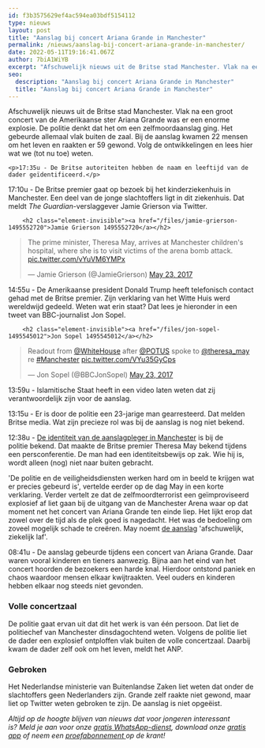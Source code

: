 ```yaml
---
id: f3b3575629ef4ac594ea03bdf5154112
type: nieuws
layout: post
title: "Aanslag bij concert Ariana Grande in Manchester"
permalink: /nieuws/aanslag-bij-concert-ariana-grande-in-manchester/
date: 2022-05-11T19:16:41.067Z
author: 7biA1WiYB
excerpt: "Afschuwelijk nieuws uit de Britse stad Manchester. Vlak na een groot concert van de Amerikaanse ster Ariana Grande was er een enorme explosie. De politie denkt dat het om een zelfmoordaanslag ging. Het gebeurde allemaal vlak buiten de zaal. Bij de aanslag kwamen 22 mensen om het leven en raakten er 59 gewond. Volg de ontwikkelingen en lees hier wat we (tot nu toe) weten.  "
seo:
  description: "Aanslag bij concert Ariana Grande in Manchester"
  title: "Aanslag bij concert Ariana Grande in Manchester"
---
```

Afschuwelijk nieuws uit de Britse stad Manchester. Vlak na een groot concert van de Amerikaanse ster Ariana Grande was er een enorme explosie. De politie denkt dat het om een zelfmoordaanslag ging. Het gebeurde allemaal vlak buiten de zaal. Bij de aanslag kwamen 22 mensen om het leven en raakten er 59 gewond. Volg de ontwikkelingen en lees hier wat we (tot nu toe) weten.  

    <p>17:35u - De Britse autoriteiten hebben de naam en leeftijd van de dader geïdentificeerd.</p>
<p>17:10u - De Britse premier gaat op bezoek bij het kinderziekenhuis in Manchester. Een deel van de jonge slachtoffers ligt in dit ziekenhuis. Dat meldt <em>The Guardian</em>-verslaggever Jamie Grierson via Twitter.</p>
<p><div class="media media-element-container media-default"><div id="file-417508" class="file file-document file-text-oembed">

        <h2 class="element-invisible"><a href="/files/jamie-grierson-1495552720">Jamie Grierson 1495552720</a></h2>
    
  
  <div class="content">
    
<blockquote class="twitter-tweet" data-width="550"><p lang="en" dir="ltr">The prime minister, Theresa May, arrives at Manchester children&#39;s hospital, where she is to visit victims of the arena bomb attack. <a href="https://t.co/vYuVM6YMPx">pic.twitter.com/vYuVM6YMPx</a></p>&mdash; Jamie Grierson (@JamieGrierson) <a href="https://twitter.com/JamieGrierson/status/867026941441921024?ref_src=twsrc%5Etfw">May 23, 2017</a></blockquote>
<script async="" src="https://platform.twitter.com/widgets.js" charset="utf-8"></script>
  </div>

  
</div>
</div>
<p>14:55u - De Amerikaanse president Donald Trump heeft telefonisch contact gehad met de Britse premier. Zijn verklaring van het Witte Huis werd wereldwijd gedeeld. Weten wat erin staat? Dat lees je hieronder in een tweet van BBC-journalist Jon Sopel.</p>
<p><div class="media media-element-container media-default"><div id="file-417499" class="file file-document file-text-oembed">

        <h2 class="element-invisible"><a href="/files/jon-sopel-1495545012">Jon Sopel 1495545012</a></h2>
    
  
  <div class="content">
    
<blockquote class="twitter-tweet" data-width="550"><p lang="en" dir="ltr">Readout from <a href="https://twitter.com/WhiteHouse?ref_src=twsrc%5Etfw">@WhiteHouse</a> after <a href="https://twitter.com/POTUS?ref_src=twsrc%5Etfw">@POTUS</a> spoke to <a href="https://twitter.com/theresa_may?ref_src=twsrc%5Etfw">@theresa_may</a> re <a href="https://twitter.com/hashtag/Manchester?src=hash&amp;ref_src=twsrc%5Etfw">#Manchester</a> <a href="https://t.co/VYu35GyCps">pic.twitter.com/VYu35GyCps</a></p>&mdash; Jon Sopel (@BBCJonSopel) <a href="https://twitter.com/BBCJonSopel/status/866990568521555972?ref_src=twsrc%5Etfw">May 23, 2017</a></blockquote>
<script async="" src="https://platform.twitter.com/widgets.js" charset="utf-8"></script>
  </div>

  
</div>
</div>
<p>13:59u - Islamitische Staat heeft in een video laten weten dat zij verantwoordelijk zijn voor de aanslag.</p>
<p>13:15u - Er is door de politie een 23-jarige man gearresteerd. Dat melden Britse media. Wat zijn precieze rol was bij de aanslag is nog niet bekend. </p>
<p>12:38u - <a href="https://7dagen.netlify.app/nieuws/britse-premier-identiteit-dader-aanslag-manchester-bekend">De identiteit van de aanslagpleger in Manchester</a> is bij de politie bekend. Dat maakte de Britse premier Theresa May bekend tijdens een persconferentie. De man had een identiteitsbewijs op zak. Wie hij is, wordt alleen (nog) niet naar buiten gebracht. </p>
<p>'De politie en de veiligheidsdiensten werken hard om in beeld te krijgen wat er precies gebeurd is', vertelde eerder op de dag May in een korte verklaring. Verder vertelt ze dat de zelfmoordterrorist een geïmproviseerd explosief af liet gaan bij de uitgang van de Manchester Arena waar op dat moment net het concert van Ariana Grande ten einde liep. Het lijkt erop dat zowel over de tijd als de plek goed is nagedacht. Het was de bedoeling om zoveel mogelijk schade te creëren. May noemt <a href="https://7dagen.netlify.app/nieuws/aanslag-bij-concert-ariana-grande-manchester">de aanslag</a> 'afschuwelijk, ziekelijk laf'.</p>
<p>08:41u - De aanslag gebeurde tijdens een concert van Ariana Grande. Daar waren vooral kinderen en tieners aanwezig. Bijna aan het eind van het concert hoorden de bezoekers een harde knal. Hierdoor ontstond paniek en chaos waardoor mensen elkaar kwijtraakten. Veel ouders en kinderen hebben elkaar nog steeds niet gevonden. </p>
<h3>Volle concertzaal</h3>
<p>De politie gaat ervan uit dat dit het werk is van één persoon. Dat liet de politiechef van Manchester dinsdagochtend weten. Volgens de politie liet de dader een explosief ontploffen vlak buiten de volle concertzaal. Daarbij kwam de dader zelf ook om het leven, meldt het ANP. </p>
<h3>Gebroken</h3>
<p>Het Nederlandse ministerie van Buitenlandse Zaken liet weten dat onder de slachtoffers geen Nederlanders zijn. Grande zelf raakte niet gewond, maar liet op Twitter weten gebroken te zijn. De aanslag is niet opgeëist. </p>
<p><em>Altijd op de hoogte blijven van nieuws dat voor jongeren interessant is? Meld je aan voor onze <a href="https://7dagen.netlify.app/whatsapp">gratis WhatsApp-dienst</a>, download onze <a href="https://7dagen.netlify.app/app">gratis app</a> of neem een <a href="https://abonneren.sevendays.nl/abonneren/abonnementen/ae/artikel">proefabonnement </a>op de krant!</em></p>  
